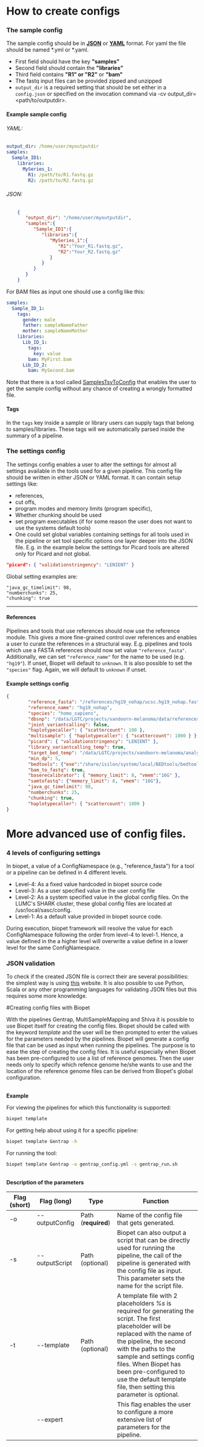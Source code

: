 # How to create configs

### The sample config

The sample config should be in [__JSON__](http://www.json.org/) or [__YAML__](http://yaml.org/) format. For yaml the file should be named *.yml or *.yaml.

- First field should have the key __"samples"__
- Second field should contain the __"libraries"__
- Third field contains __"R1" or "R2"__ or __"bam"__
- The fastq input files can be provided zipped and unzipped
- `output_dir` is a required setting that should be set either in a `config.json` or specified on the invocation command via -cv output_dir=<path/to/outputdir\>.

#### Example sample config

###### YAML:

``` yaml
output_dir: /home/user/myoutputdir
samples:
  Sample_ID1:
    libraries:
      MySeries_1:
        R1: /path/to/R1.fastq.gz
        R2: /path/to/R2.fastq.gz
```

###### JSON:

``` json
    {  
       "output_dir": "/home/user/myoutputdir",
       "samples":{  
          "Sample_ID1":{  
             "libraries":{  
                "MySeries_1":{  
                   "R1":"Your_R1.fastq.gz",
                   "R2":"Your_R2.fastq.gz"
                }
             }
          }
       }
    }
```

For BAM files as input one should use a config like this:
  
``` yaml
samples:
  Sample_ID_1:
    tags:
      gender: male
      father: sampleNameFather
      mother: sampleNameMother
    libraries:  
      Lib_ID_1:
        tags:
          key: value
        bam: MyFirst.bam
      Lib_ID_2:
        bam: MySecond.bam
```

Note that there is a tool called [SamplesTsvToConfig](../tools/SamplesTsvToConfig.md) that enables the user to get the sample config without any chance of creating a wrongly formatted file.

#### Tags

In the `tags` key inside a sample or library users can supply tags that belong to samples/libraries. These tags will we automatically parsed inside the summary of a pipeline.

### The settings config
The settings config enables a user to alter the settings for almost all settings available in the tools used for a given pipeline.
This config file should be written in either JSON or YAML format. It can contain setup settings like:

 * references,
 * cut offs,
 * program modes and memory limits (program specific),
 * Whether chunking should be used
 * set program executables (if for some reason the user does not want to use the systems default tools)
 * One could set global variables containing settings for all tools used in the pipeline or set tool specific options one layer 
 deeper into the JSON file. E.g. in the example below the settings for Picard tools are altered only for Picard and not global. 


``` json
"picard": { "validationstringency": "LENIENT" } 
```

Global setting examples are:
~~~
"java_gc_timelimit": 98,
"numberchunks": 25,
"chunking": true
~~~


----

#### References
Pipelines and tools that use references should now use the reference module.
This gives a more fine-grained control over references and enables a user to curate the references in a structural way.
E.g. pipelines and tools which use a FASTA references should now set value `"reference_fasta"`.
Additionally, we can set `"reference_name"` for the name to be used (e.g. `"hg19"`). If unset, Biopet will default to `unknown`.
It is also possible to set the `"species"` flag. Again, we will default to `unknown` if unset.

#### Example settings config
``` json
{
        "reference_fasta": "/references/hg19_nohap/ucsc.hg19_nohap.fasta",
        "reference_name": "hg19_nohap",
        "species": "homo_sapiens",
        "dbsnp": "/data/LGTC/projects/vandoorn-melanoma/data/references/hg19_nohap/dbsnp_137.hg19_nohap.vcf",
        "joint_variantcalling": false,
        "haplotypecaller": { "scattercount": 100 },
        "multisample": { "haplotypecaller": { "scattercount": 1000 } },
        "picard": { "validationstringency": "LENIENT" },
        "library_variantcalling_temp": true,
        "target_bed_temp": "/data/LGTC/projects/vandoorn-melanoma/analysis/target.bed",
        "min_dp": 5,
        "bedtools": {"exe":"/share/isilon/system/local/BEDtools/bedtools-2.17.0/bin/bedtools"},
        "bam_to_fastq": true,
        "baserecalibrator": { "memory_limit": 8, "vmem":"16G" },
        "samtofastq": {"memory_limit": 8, "vmem": "16G"},
        "java_gc_timelimit": 98,
        "numberchunks": 25,
        "chunking": true,
        "haplotypecaller": { "scattercount": 1000 }
}
```

# More advanced use of config files.
### 4 levels of configuring settings
In biopet, a value of a ConfigNamespace (e.g., "reference_fasta") for a tool or a pipeline can be defined in 4 different levels.
 * Level-4: As a fixed value hardcoded in biopet source code
 * Level-3: As a user specified value in the user config file
 * Level-2: As a system specified value in the global config files. On the LUMC's SHARK cluster, these global config files are located at /usr/local/sasc/config.
 * Level-1: As a default value provided in biopet source code.

During execution, biopet framework will resolve the value for each ConfigNamespace following the order from level-4 to level-1. Hence, a value defined in the a higher level will overwrite a value define in a lower level for the same ConfigNamespace.

### JSON validation

To check if the created JSON file is correct their are several possibilities: the simplest way is using [this](http://jsonformatter.curiousconcept.com/)
website. It is also possible to use Python, Scala or any other programming languages for validating JSON files but this requires some more knowledge.

#Creating config files with Biopet

With the pipelines Gentrap, MultiSampleMapping and Shiva it is possible to use Biopet itself for creating the config files. Biopet should be called with the keyword *template* and the user will be then prompted to enter the values for the parameters needed by the pipelines. Biopet will generate a config file that can be used as input when running the pipelines. The purpose is to ease the step of creating the config files. It is useful especially when Biopet has been pre-configured to use a list of reference genomes. Then the user needs only to specify which refence genome he/she wants to use and the location of the reference genome files can be derived from Biopet's global configuration.

<br/>
<b> Example </b>

For viewing the pipelines for which this functionality is supported:

``` bash
biopet template
```

For getting help about using it for a specific pipeline:

``` bash
biopet template Gentrap -h
```

For running the tool:

``` bash
biopet template Gentrap -o gentrap_config.yml -s gentrap_run.sh
```
<br/>
<b> Description of the parameters </b>

| Flag  (short)| Flag (long) | Type | Function |
| ------------ | ----------- | ---- | -------- |
| -o | --outputConfig | Path (**required**) | Name of the config file that gets generated.|
| -s | --outputScript | Path (optional) | Biopet can also output a script that can be directly used for running the pipeline, the call of the pipeline is generated with the config file as input. This parameter sets the name for the script file.|
| -t | --template | Path (optional) | A template file with 2 placeholders *%s* is required for generating the script. The first placeholder will be replaced with the name of the pipeline, the second with the paths to the sample and settings config files. When Biopet has been pre-configured to use the default template file, then setting this parameter is optional. |
|    | --expert |  | This flag enables the user to configure a more extensive list of parameters for the pipeline. |